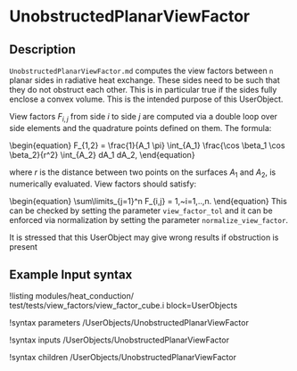 # UnobstructedPlanarViewFactor

## Description

`UnobstructedPlanarViewFactor.md` computes the view factors between `n` planar sides in radiative heat exchange.
These sides need to be such that they do not obstruct each other. This is in particular true if the sides fully enclose
a convex volume. This is the intended purpose of this UserObject.

View factors $F_{i,j}$ from side $i$ to side $j$ are computed via a double loop over side elements and the quadrature points
defined on them. The formula:

\begin{equation}
  F_{1,2} = \frac{1}{A_1 \pi} \int_{A_1} \frac{\cos \beta_1 \cos \beta_2}{r^2}  \int_{A_2} dA_1 dA_2,
\end{equation}

where $r$ is the distance between two points on the surfaces $A_1$ and $A_2$, is numerically evaluated.
View factors should satisfy:

\begin{equation}
  \sum\limits_{j=1}^n F_{i,j} = 1,~i=1,..,n.
\end{equation}
This can be checked by setting the parameter `view_factor_tol` and it can be enforced via normalization by setting the
parameter `normalize_view_factor`.

It is stressed that this UserObject may give wrong results if obstruction is present

## Example Input syntax

!listing modules/heat_conduction/ test/tests/view_factors/view_factor_cube.i
block=UserObjects

!syntax parameters /UserObjects/UnobstructedPlanarViewFactor

!syntax inputs /UserObjects/UnobstructedPlanarViewFactor

!syntax children /UserObjects/UnobstructedPlanarViewFactor

